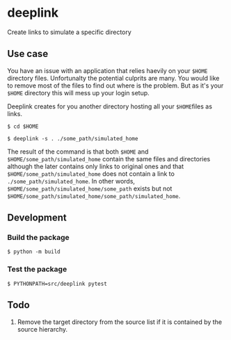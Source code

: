 # deeplink
Create links to simulate a specific directory

## Use case
You have an issue with an application that relies haevily on your `$HOME` directory files. Unfortunalty the potential culprits are many. You would like to remove most of the files to find out where is the problem. But as it's your `$HOME` directory this will mess up your login setup.

Deeplink creates for you another directory hosting all your `$HOME`files as links.

```shell
$ cd $HOME

$ deeplink -s . ./some_path/simulated_home
```

The result of the command is that both `$HOME` and `$HOME/some_path/simulated_home` contain the same files and directories although the later contains only links to original ones and that `$HOME/some_path/simulated_home` does not contain a link to `./some_path/simulated_home`. In other words, `$HOME/some_path/simulated_home/some_path` exists but not `$HOME/some_path/simulated_home/some_path/simulated_home`.

## Development

### Build the package

```shell
$ python -m build
```

### Test the package

```shell
$ PYTHONPATH=src/deeplink pytest
```

## Todo

1. Remove the target directory from the source list if it is contained
   by the source hierarchy.
